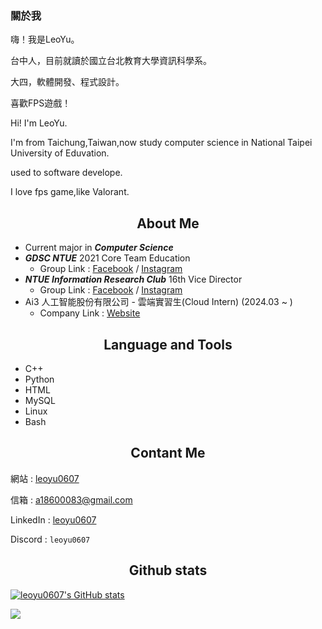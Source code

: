 ### 關於我

嗨！我是LeoYu。

台中人，目前就讀於國立台北教育大學資訊科學系。

大四，軟體開發、程式設計。

喜歡FPS遊戲！

Hi! I'm LeoYu.

I'm from Taichung,Taiwan,now study computer science in National Taipei University of Eduvation.

used to software develope.

I love fps game,like Valorant.

<!--經歷-->
<h2 align = "center">
  About Me
</h2>

* Current major in ***Computer Science***
* ***GDSC NTUE*** 2021 Core Team Education
  * Group Link : [Facebook](https://www.facebook.com/DSCNTUE) / [Instagram](https://www.instagram.com/dsc_ntue/)
* ***NTUE Information Research Club*** 16th Vice Director
  * Group Link : [Facebook](https://www.facebook.com/ntueIRC) / [Instagram](https://www.instagram.com/ntueirc/)
* Ai3 人工智能股份有限公司 - 雲端實習生(Cloud Intern) (2024.03 ~ )
  * Company Link : [Website](https://ai3.cloud/)
<!--置頂專案-->



<!--語言工具/技能-->
<h2 align = "center">
  Language and Tools
</h2>

- C++
- Python
- HTML
- MySQL
- Linux
- Bash
<!--- PHP-->
<!--- JSP-->
<!--- Arduino-->


<h2 align = "center">
  Contant Me
</h2>

 網站 : <a href="https://leoyu0607.github.io/leoyu.github.io/" target="_blank">leoyu0607</a>

 信箱 : [a18600083@gmail.com](mailto:a18600083@gmail.com)
 
 LinkedIn : [leoyu0607](https://www.linkedin.com/in/leoyu0607/)
 
 Discord : `leoyu0607`

<h2 align = "center">
  Github stats
</h2>

[![leoyu0607's GitHub stats](https://github-readme-stats.vercel.app/api?username=leoyu0607&count_private=true&show_icons=true&theme=tokyonight)](https://github.com/anuraghazra/github-readme-stats)

![](https://github-readme-stats.vercel.app/api/top-langs/?username=leoyu0607&layout=compact&hide=scss,vue&count_private=true)
